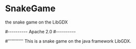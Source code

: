 # SnakeGame
the snake game on the LibGDX

#----------
Apache 2.0
#----------

#''''''''''''
This is a snake game on the java framework LibGDX.
